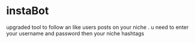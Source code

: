 # instaBot
upgraded tool to follow an like users posts on your niche . u need to enter your username and password then your niche hashtags
